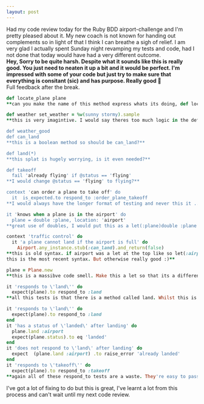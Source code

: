 ```yaml
---
layout: post
---
```

Had my code review today for the Ruby BDD airport-challenge and I'm pretty pleased about it.  My new coach is not known for handing out complements so in light of that I think I can breathe a sigh of relief.  I am very glad I actually spent Sunday night revamping my tests and code, had I not done that today would have had a very different outcome.  
**Hey, Sorry to be quite harsh. Despite what it sounds like this is really good. You just need to neaten it up a bit and it would be perfect. I'm impressed with some of your code but just try to make sure that everything is consitant (sic) and has purpose. Really good :checkered_flag:**  
Full feedback after the break.

```ruby
def locate_plane plane
**can you make the name of this method express whats its doing, def location_of plane**

def weather set_weather = %w(sunny stormy).sample
**this is very imagintive. I would say theres too much logic in the defaulted value. essentailly you want this to either return whats its entered or a random [sunny, stormy]. It took me a couple of reads to see this when you could easily express this in the method body. I would encourage you to simplify this as it's a huge code smell.**

def weather_good
def can_land
**this is a boolean method so should be can_land?**

def land(*)
**this splat is hugely worrying, is it even needed?**

def takeoff
  fail 'already flying' if @status == 'flying'
**I would change @status == 'flying' to flying?**

context 'can order a plane to take off' do
  it  is_expected.to respond_to :order_plane_takeoff 
**I would always have the longer format of testing and never this it .. format. it "descriptive name" do .. end is far far better**

it 'knows when a plane is in the airport' do
  plane = double :plane, location: 'airport'
**great use of doubles, I would put this as a let(:plane)double :plane ... at the top though as you're using it a few times.**

context 'traffic control' do
  it 'a plane cannot land if the airport is full' do
    Airport.any_instance.stub(:can_land).and_return(false)
**this is old syntax. if airport was a let at the top like so let(:airport)Airport.new then you can simple say allow(airport).to receive(:can_land).and_return true
this is the most recent syntax. But otherwise really good :)**

plane = Plane.new
**this is a massibve code smell. Make this a let so that its a different plane for each test. this will force you to write better tests. Right now they only work in sequence which will only cause complications later on. You always always always want every test to be able to run independently.**

it 'responds to \'land\'' do
  expect(plane).to respond_to :land
**all this tests is that there is a method called land. Whilst this is ok you can get too wins by testing the return value or expected change. Passing this test give you no functionality.**

it 'responds to \'land\'' do
  expect(plane).to respond_to :land
end
it 'has a status of \'landed\' after landing' do
  plane.land :airport
  expect(plane.status).to eq 'landed'
end
it 'does not respond to \'land\' after landing' do
  expect  (plane.land :airport) .to raise_error 'already landed'
end
it 'responds to \'takeoff\'' do
  expect(plane).to respond_to :takeoff
**again all of these respond_to tests are a waste. They're easy to pass and test nothing. You're better of testing that this method is actually doing.**
```

I've got a lot of fixing to do but this is great, I've learnt a lot from this process and can't wait until my next code review.
